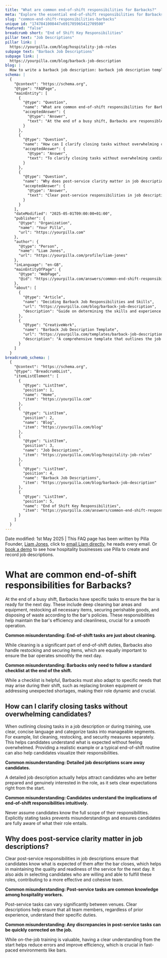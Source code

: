 ```yaml
---
title: "What are common end-of-shift responsibilities for Barbacks?"
meta: "Explore the essential end-of-shift responsibilities for Barbacks, including deep cleaning, restocking, and securing the bar, and how to effectively communicate these tasks in job descriptions."
slug: "common-end-shift-responsibilities-barbacks"
unique id: "1747841008447x691705965412709500"
featured: "false"
breadcrumb short: "End of Shift Key Responsibilities"
pillar text: "Job Descriptions"
pillar link: |
  https://yourpilla.com/blog/hospitality-job-roles
subpage text: "Barback Job Descriptions"
subpage link: |
  https://yourpilla.com/blog/barback-job-description
blog: |
  How to write a barback job description: barback job description template included.
schema: |
  {
    "@context": "https://schema.org",
    "@type": "FAQPage",
    "mainEntity": [
      {
        "@type": "Question",
        "name": "What are common end-of-shift responsibilities for Barbacks?",
        "acceptedAnswer": {
          "@type": "Answer",
          "text": "At the end of a busy shift, Barbacks are responsible for several critical tasks to prepare the bar for the next day. These tasks include deep cleaning bar areas and equipment, restocking all necessary items, securing perishable goods, and disposing of waste according to the bar's policies. This combination of duties ensures the bar remains efficient and clean, which is essential for smooth operations the following day."
        }
      },
      {
        "@type": "Question",
        "name": "How can I clarify closing tasks without overwhelming candidates?",
        "acceptedAnswer": {
          "@type": "Answer",
          "text": "To clarify closing tasks without overwhelming candidates, use clear, concise language and categorise tasks into manageable segments. Listing tasks like cleaning, restocking, and security measures separately helps candidates to understand the expectations clearly. Providing examples of typical end-of-shift routines can also help candidates visualise their responsibilities effectively."
        }
      },
      {
        "@type": "Question",
        "name": "Why does post-service clarity matter in job descriptions?",
        "acceptedAnswer": {
          "@type": "Answer",
          "text": "Clear post-service responsibilities in job descriptions are crucial because they ensure that candidates are aware of what is expected of them after the bar closes. This clarity helps in maintaining the quality and readiness of the service for the next day, and aids in selecting candidates who are willing and able to fulfill these essential roles, leading to a more effective and cohesive team."
        }
      }
    ],
    "dateModified": "2025-05-01T09:00:00+01:00",
    "publisher": {
      "@type": "Organization",
      "name": "Your Pilla",
      "url": "https://yourpilla.com"
    },
    "author": {
      "@type": "Person",
      "name": "Liam Jones",
      "url": "https://yourpilla.com/profile/liam-jones"
    },
    "inLanguage": "en-GB",
    "mainEntityOfPage": {
      "@type": "WebPage",
      "@id": "https://yourpilla.com/answers/common-end-shift-responsibilities-barbacks"
    },
    "about": [
      {
        "@type": "Article",
        "name": "Deciding Barback Job Responsibilities and Skills",
        "url": "https://yourpilla.com/blog/barback-job-description",
        "description": "Guide on determining the skills and experience needed from a Barback, to ensure successful hiring and job performance."
      },
      {
        "@type": "CreativeWork",
        "name": "Barback Job Description Template",
        "url": "https://yourpilla.com/templates/barback-job-description",
        "description": "A comprehensive template that outlines the job responsibilities and required skills for a Barback, aiming to facilitate the hiring process."
      }
    ]
  }
breadcrumb_schema: |
  {
    "@context": "https://schema.org",
    "@type": "BreadcrumbList",
    "itemListElement": [
      {
        "@type": "ListItem",
        "position": 1,
        "name": "Home",
        "item": "https://yourpilla.com"
      },
      {
        "@type": "ListItem",
        "position": 2,
        "name": "Blog",
        "item": "https://yourpilla.com/blog"
      },
      {
        "@type": "ListItem",
        "position": 3,
        "name": "Job Descriptions",
        "item": "https://yourpilla.com/blog/hospitality-job-roles"
      },
      {
        "@type": "ListItem",
        "position": 4,
        "name": "Barback Job Descriptions",
        "item": "https://yourpilla.com/blog/barback-job-description"
      },
      {
        "@type": "ListItem",
        "position": 5,
        "name": "End of Shift Key Responsibilities",
        "item": "https://yourpilla.com/answers/common-end-shift-responsibilities-barbacks"
      }
    ]
  }
---
```


Date modified: 1st May 2025 | This FAQ page has been written by Pilla Founder, [Liam Jones](https://yourpilla.com/profile/liam-jones), click to [email Liam directly](https://mailto:liam@yourpilla.com), he reads every email. Or [book a demo](https://calendly.com/pilla/demo) to see how hospitality businesses use Pilla to create and record job descriptions.

# What are common end-of-shift responsibilities for Barbacks?

At the end of a busy shift, Barbacks have specific tasks to ensure the bar is ready for the next day. These include deep cleaning bar areas and equipment, restocking all necessary items, securing perishable goods, and disposing of waste according to the bar's policies. These responsibilities help maintain the bar's efficiency and cleanliness, crucial for a smooth operation.

**Common misunderstanding: End-of-shift tasks are just about cleaning.**

While cleaning is a significant part of end-of-shift duties, Barbacks also handle restocking and securing items, which are equally important to ensure the bar operates smoothly the next day.

**Common misunderstanding: Barbacks only need to follow a standard checklist at the end of the shift.**

While a checklist is helpful, Barbacks must also adapt to specific needs that may arise during their shift, such as replacing broken equipment or addressing unexpected shortages, making their role dynamic and crucial.

## How can I clarify closing tasks without overwhelming candidates?

When outlining closing tasks in a job description or during training, use clear, concise language and categorize tasks into manageable segments. For example, list cleaning, restocking, and security measures separately. This helps candidates understand what is expected without feeling overwhelmed. Providing a realistic example or a typical end-of-shift routine can also help candidates visualize their responsibilities.

**Common misunderstanding: Detailed job descriptions scare away candidates.**

A detailed job description actually helps attract candidates who are better prepared and genuinely interested in the role, as it sets clear expectations right from the start.

**Common misunderstanding: Candidates understand the implications of end-of-shift responsibilities intuitively.**

Never assume candidates know the full scope of their responsibilities. Explicitly stating tasks prevents misunderstandings and ensures candidates are fully aware of what their role entails.

## Why does post-service clarity matter in job descriptions?

Clear post-service responsibilities in job descriptions ensure that candidates know what is expected of them after the bar closes, which helps in maintaining the quality and readiness of the service for the next day. It also aids in selecting candidates who are willing and able to fulfill these roles, contributing to a more effective and cohesive team.

**Common misunderstanding: Post-service tasks are common knowledge among hospitality workers.**

Post-service tasks can vary significantly between venues. Clear descriptions help ensure that all team members, regardless of prior experience, understand their specific duties.

**Common misunderstanding: Any discrepancies in post-service tasks can be quickly corrected on the job.**

While on-the-job training is valuable, having a clear understanding from the start helps reduce errors and improve efficiency, which is crucial in fast-paced environments like bars.